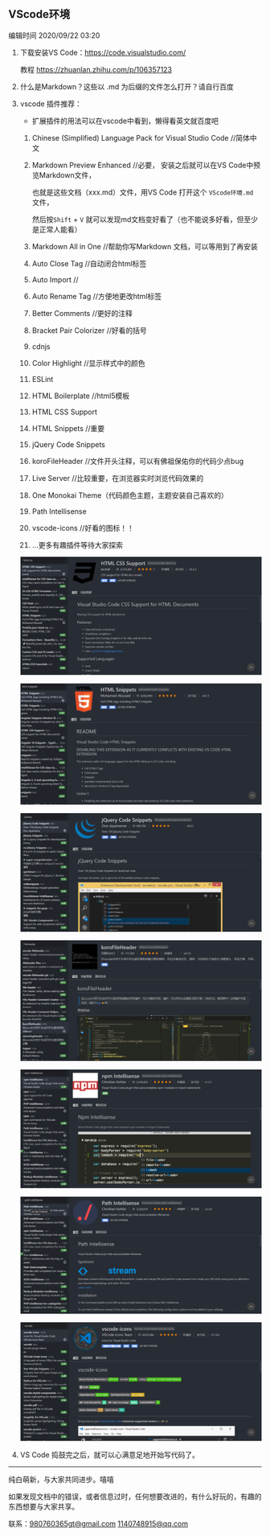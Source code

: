 ## VScode环境

编辑时间 2020/09/22 03:20

1. 下载安装VS Code：https://code.visualstudio.com/

   教程 https://zhuanlan.zhihu.com/p/106357123

2. 什么是Markdown？这些以 .md 为后缀的文件怎么打开？请自行百度

3. vscode 插件推荐：

   * 扩展插件的用法可以在vscode中看到，懒得看英文就百度吧
    1. Chinese (Simplified) Language Pack for Visual Studio Code  //简体中文

    2. Markdown Preview Enhanced //必要， 安装之后就可以在VS Code中预览Markdown文件，

       也就是这些文档（xxx.md）文件，用VS Code 打开这个 `VScode环境.md` 文件，

       然后按`Shift` + `V` 就可以发现md文档变好看了（也不能说多好看，但至少是正常人能看）

    3. Markdown All in One //帮助你写Markdown 文档，可以等用到了再安装

    4. Auto Close Tag //自动闭合html标签

    5. Auto Import  //

    6. Auto Rename Tag  //方便地更改html标签

    7. Better Comments  //更好的注释

    8. Bracket Pair Colorizer  //好看的括号

    9. cdnjs 

    10. Color Highlight //显示样式中的颜色

    11. ESLint  

    12. HTML Boilerplate //html5模板

    13. HTML CSS Support 

    14. HTML Snippets //重要

    15. jQuery Code Snippets

    16. koroFileHeader //文件开头注释，可以有佛祖保佑你的代码少点bug

    17. Live Server //比较重要，在浏览器实时浏览代码效果的

    18. One Monokai Theme（代码颜色主题，主题安装自己喜欢的）

    19. Path Intellisense 

    20. vscode-icons //好看的图标！！

    21. ...更多有趣插件等待大家探索


   ![html_css_vscode](.\images\html_css_vscode.png)

   ![html_vscode1](.\images\html_vscode1.png)

   ![jq_vscode](.\images\jq_vscode.png)

   ![koroFileHeader](.\images\koroFileHeader.png)

   ![npm_intellisense](.\images\npm_intellisense.png)

   ![path_intellisense](.\images\path_intellisense.png)

   ![vscode-icon](.\images\vscode-icon.png)

3. VS Code 捣鼓完之后，就可以心满意足地开始写代码了。



******************************************************************************

纯白萌新，与大家共同进步。嘻嘻 

如果发现文档中的错误，或者信息过时，任何想要改进的，有什么好玩的，有趣的东西想要与大家共享。

联系：980760365gt@gmail.com  1140748915@qq.com





